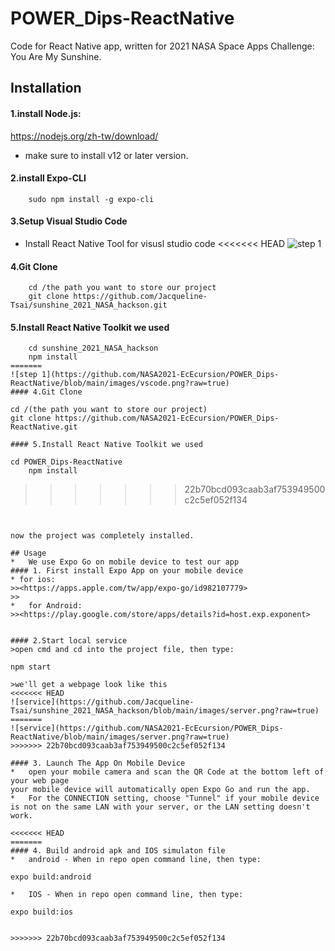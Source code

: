 # POWER_Dips-ReactNative
Code for React Native app, written for 2021 NASA Space Apps Challenge: You Are My Sunshine.
## Installation
#### 1.install Node.js:  

 <https://nodejs.org/zh-tw/download/>  

*	 make sure to install v12 or later version.
#### 2.install Expo-CLI
```
	sudo npm install -g expo-cli
```
#### 3.Setup Visual Studio Code
*	Install React Native Tool for visusl studio code
<<<<<<< HEAD
![step 1](https://github.com/Jacqueline-Tsai/sunshine_2021_NASA_hackson/blob/main/images/vscode.png?raw=true)
#### 4.Git Clone
```
	cd /the path you want to store our project
	git clone https://github.com/Jacqueline-Tsai/sunshine_2021_NASA_hackson.git
```
#### 5.Install React Native Toolkit we used
```
	cd sunshine_2021_NASA_hackson
    npm install 
=======
![step 1](https://github.com/NASA2021-EcEcursion/POWER_Dips-ReactNative/blob/main/images/vscode.png?raw=true)
#### 4.Git Clone
```
	cd /(the path you want to store our project)
	git clone https://github.com/NASA2021-EcEcursion/POWER_Dips-ReactNative.git
```
#### 5.Install React Native Toolkit we used
```
	cd POWER_Dips-ReactNative
    	npm install 
>>>>>>> 22b70bcd093caab3af753949500c2c5ef052f134
```


now the project was completely installed.

## Usage
*	We use Expo Go on mobile device to test our app
#### 1. First install Expo App on your mobile device
* for ios:
>><https://apps.apple.com/tw/app/expo-go/id982107779>  
>>
*	for Android:  
>><https://play.google.com/store/apps/details?id=host.exp.exponent>  


#### 2.Start local service
>open cmd and cd into the project file, then type:
```
	npm start
```
>we'll get a webpage look like this
<<<<<<< HEAD
![service](https://github.com/Jacqueline-Tsai/sunshine_2021_NASA_hackson/blob/main/images/server.png?raw=true)
=======
![service](https://github.com/NASA2021-EcEcursion/POWER_Dips-ReactNative/blob/main/images/server.png?raw=true)
>>>>>>> 22b70bcd093caab3af753949500c2c5ef052f134

#### 3. Launch The App On Mobile Device
*	open your mobile camera and scan the QR Code at the bottom left of your web page  
your mobile device will automatically open Expo Go and run the app.
*	For the CONNECTION setting, choose "Tunnel" if your mobile device is not on the same LAN with your server, or the LAN setting doesn't work.

<<<<<<< HEAD
=======
#### 4. Build android apk and IOS simulaton file
*	android - When in repo open command line, then type:
```
	expo build:android
```
*	IOS - When in repo open command line, then type:
```
	expo build:ios
```

>>>>>>> 22b70bcd093caab3af753949500c2c5ef052f134
	
